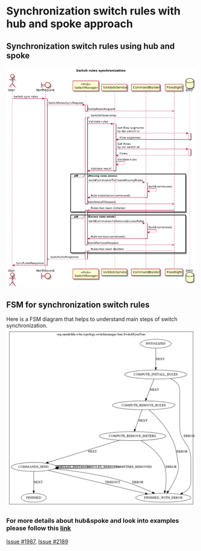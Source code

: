 # Synchronization switch rules with hub and spoke approach

## Synchronization switch rules using hub and spoke

![Switch sync design](h&s-implementation-switch-sync.png "Switch sync design")

## FSM for synchronization switch rules
Here is a FSM diagram that helps to understand main steps of switch synchronization.
![Switch sync fsm](switch-sync-fsm.png "Switch sync fsm diagram")

### For more details about hub&spoke and look into examples please follow this [link](https://github.com/telstra/open-kilda/blob/develop/docs/design/hub-and-spoke/v7/README.md)

[Issue #1987](https://github.com/telstra/open-kilda/issues/1987),
[Issue #2189](https://github.com/telstra/open-kilda/issues/2189)

